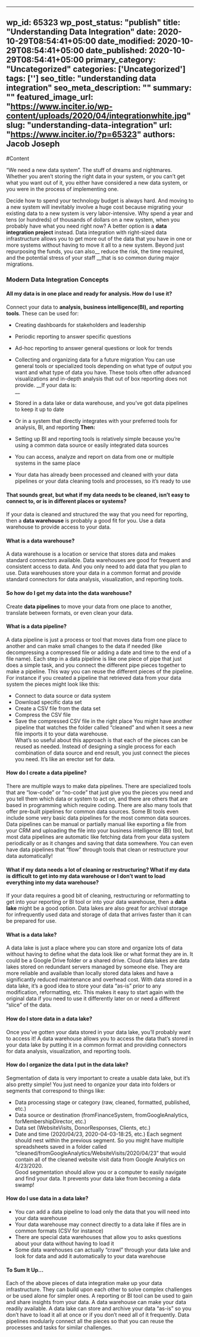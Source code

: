 
---
wp_id: 65323
wp_post_status: "publish" 
title: "Understanding Data Integration"
date: 2020-10-29T08:54:41+05:00
date_modified: 2020-10-29T08:54:41+05:00
date_published: 2020-10-29T08:54:41+05:00
primary_category: "Uncategorized"
categories: ['Uncategorized'] 
tags: ['']
seo_title: "understanding data integration"
seo_meta_description: ""
summary: ""
featured_image_url: "https://www.inciter.io/wp-content/uploads/2020/04/integrationwhite.jpg"
slug: "understanding-data-integration"
url: "https://www.inciter.io/?p=65323"
authors: Jacob Joseph
---

#Content


“We need a new data system”. The stuff of dreams and nightmares. Whether you aren’t storing the right data in your system, or you can’t get what you want out of it, you either have considered a new data system, or you were in the process of implementing one.

Decide how to spend your technology budget is always hard. And moving to a new system will inevitably involve a huge cost because migrating your existing data to a new system is very labor-intensive. Why spend a year and tens (or hundreds) of thousands of dollars on a new system, when you probably have what you need right now? A better option is a __data integration project__ instead. Data integration with right-sized data infrastructure allows you to get more out of the data that you have in one or more systems without having to move it all to a new system. Beyond just repurposing the funds, you can also__ reduce the risk, the time required, and the potential stress of your staff __that is so common during major migrations.  
### Modern Data Integration Concepts
#### __All my data is in one place and ready for analysis. How do I use it?__
Connect your data to __analysis, business intelligence(BI), and reporting tools__. These can be used for:  
*   Creating dashboards for stakeholders and leadership
*   Periodic reporting to answer specific questions
*   Ad-hoc reporting to answer general questions or look for trends
*   Collecting and organizing data for a future migration
You can use general tools or specialized tools depending on what type of output you want and what type of data you have. These tools often offer advanced visualizations and in-depth analysis that out of box reporting does not provide.
__If your data is:  
__

*   Stored in a data lake or data warehouse, and you’ve got data pipelines to keep it up to date
*   Or in a system that directly integrates with your preferred tools for analysis, BI, and reporting
__Then:__

*   Setting up BI and reporting tools is relatively simple because you’re using a common data source or easily integrated data sources
*   You can access, analyze and report on data from one or multiple systems in the same place
*   Your data has already been processed and cleaned with your data pipelines or your data cleaning tools and processes, so it’s ready to use
#### __That sounds great, but what if my data needs to be cleaned, isn’t easy to connect to, or is in different places or systems?__
If your data is cleaned and structured the way that you need for reporting, then a __data warehouse__ is probably a good fit for you. Use a data warehouse to provide access to your data.
#### __What is a data warehouse?__

A data warehouse is a location or service that stores data and makes standard connectors available. Data warehouses are good for frequent and consistent access to data. And you only need to add data that you plan to use. Data warehouses store your data in a common format and provide standard connectors for data analysis, visualization, and reporting tools.
#### __So how do I get my data into the data warehouse?__

Create __data pipelines__ to move your data from one place to another, translate between formats, or even clean your data.  
#### __What is a data pipeline?__
A data pipeline is just a process or tool that moves data from one place to another and can make small changes to the data if needed (like decompressing a compressed file or adding a date and time to the end of a file name).
Each step in a data pipeline is like one piece of pipe that just does a simple task, and you connect the different pipe pieces together to make a pipeline. This way you can reuse the different pieces of the pipeline. For instance if you created a pipeline that retrieved data from your data system the pieces might look like this:  
*   Connect to data source or data system
*   Download specific data set
*   Create a CSV file from the data set
*   Compress the CSV file
*   Save the compressed CSV file in the right place
You might have another pipeline that watches the folder called “cleaned” and when it sees a new file imports it to your data warehouse.  
What’s so useful about this approach is that each of the pieces can be reused as needed. Instead of designing a single process for each combination of data source and end result, you just connect the pieces you need. It’s like an erector set for data.  
#### __How do I create a data pipeline?__
There are multiple ways to make data pipelines. There are specialized tools that are “low-code” or “no-code” that just give you the pieces you need and you tell them which data or system to act on, and there are others that are based in programming which require coding. There are also many tools that offer pre-built pipelines for common data sources. Some BI tools even include some very basic data pipelines for the most common data sources.
Data pipelines can be manual or partially manual like exporting a file from your CRM and uploading the file into your business intelligence (BI) tool, but most data pipelines are automatic like fetching data from your data system periodically or as it changes and saving that data somewhere.
You can even have data pipelines that “flow” through tools that clean or restructure your data automatically!
#### __What if my data needs a lot of cleaning or restructuring? What if my data is difficult to get into my data warehouse or I don’t want to load everything into my data warehouse?__
If your data requires a good bit of cleaning, restructuring or reformatting to get into your reporting or BI tool or into your data warehouse, then a __data lake__ might be a good option. Data lakes are also great for archival storage for infrequently used data and storage of data that arrives faster than it can be prepared for use.
#### __What is a data lake?__
A data lake is just a place where you can store and organize lots of data without having to define what the data look like or what format they are in. It could be a Google Drive folder or a shared drive. Cloud data lakes are data lakes stored on redundant servers managed by someone else. They are more reliable and available than locally stored data lakes and have a significantly reduced maintenance and overhead cost.
With data stored in a data lake, it’s a good idea to store your data “as-is” prior to any modification, reformatting, etc. This makes it easy to start again with the original data if you need to use it differently later on or need a different “slice” of the data.
#### __How do I store data in a data lake?__
Once you’ve gotten your data stored in your data lake, you’ll probably want to access it! A data warehouse allows you to access the data that’s stored in your data lake by putting it in a common format and providing connectors for data analysis, visualization, and reporting tools.
#### __How do I organize the data I put in the data lake?__

Segmentation of data is very important to create a usable data lake, but it’s also pretty simple! You just need to organize your data into folders or segments that correspond to things like:
*   Data processing stage or category (raw, cleaned, formatted, published, etc.)
*   Data source or destination (fromFinanceSystem, fromGoogleAnalytics, forMembershipDirector, etc.)
*   Data set (WebsiteVisits, DonorResponses, Clients, etc.)
*   Date and time (2020/04/23, 2020-04-03-18:25, etc.)
Each segment should nest within the previous segment. So you might have multiple spreadsheets saved in a folder called “cleaned/fromGoogleAnalytics/WebsiteVisits/2020/04/23” that would contain all of the cleaned website visit data from Google Analytics on 4/23/2020.  
Good segmentation should allow you or a computer to easily navigate and find your data. It prevents your data lake from becoming a data swamp!  
#### __How do I use data in a data lake?__
*   You can add a data pipeline to load only the data that you will need into your data warehouse
*   Your data warehouse may connect directly to a data lake if files are in common formats (CSV for instance)
*   There are special data warehouses that allow you to asks questions about your data without having to load it
*   Some data warehouses can actually “crawl” through your data lake and look for data and add it automatically to your data warehouse
#### __To Sum It Up...__
Each of the above pieces of data integration make up your data infrastructure. They can build upon each other to solve complex challenges or be used alone for simpler ones. A reporting or BI tool can be used to gain and share insights from your data. A data warehouse can make your data readily available. A data lake can store and archive your data “as-is” so you don’t have to load it all at once or if you don’t need all of it frequently. Data pipelines modularly connect all the pieces so that you can reuse the processes and tasks for similar challenges.



